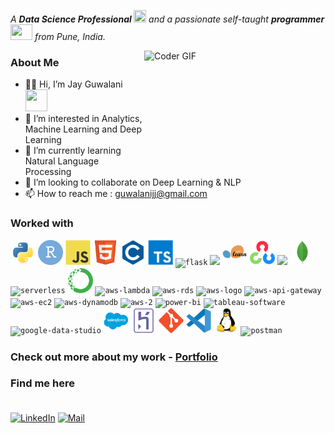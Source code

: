 <p>
  <em>
    A <b> Data Science Professional </b> <img src="https://raw.githubusercontent.com/TheDudeThatCode/TheDudeThatCode/master/Assets/Medal.gif" width=20 height=20> and a passionate self-taught <b>programmer</b> <img src="https://raw.githubusercontent.com/TheDudeThatCode/TheDudeThatCode/master/Assets/Developer.gif" width=35 height=25> from Pune, India.
  </em>
 </p>

<img align="right" alt="Coder GIF" height=190 width=290 src="https://i.pinimg.com/originals/e4/26/70/e426702edf874b181aced1e2fa5c6cde.gif" />


### About Me

- 🥷🏻 Hi, I’m Jay Guwalani  <img src="https://raw.githubusercontent.com/TheDudeThatCode/TheDudeThatCode/master/Assets/Hi.gif" width=35 height=35>
- 👀 I’m interested in Analytics, Machine Learning and Deep Learning
- 🌱 I’m currently learning Natural Language Processing
- 👾 I’m looking to collaborate on Deep Learning & NLP
- 📫 How to reach me : guwalanijj@gmail.com


### Worked with

<code><img height="40" src="https://raw.githubusercontent.com/devicons/devicon/master/icons/python/python-original.svg" title="python"></code>
<code><img height="40" src="https://github.com/devicons/devicon/blob/master/icons/rstudio/rstudio-original.svg" title="rstudio"></code>
<code><img height="40" src="https://raw.githubusercontent.com/devicons/devicon/master/icons/javascript/javascript-original.svg" title="javascript"></code>
<code><img height="40" src="https://raw.githubusercontent.com/devicons/devicon/master/icons/html5/html5-original.svg" title="html5"></code>
<code><img height="40" src="https://raw.githubusercontent.com/devicons/devicon/master/icons/c/c-plain.svg" title="C"></code>
<code><img height="40" src="https://raw.githubusercontent.com/devicons/devicon/master/icons/typescript/typescript-plain.svg" title="typescript"></code>
<code><img height="40" src="https://www.vectorlogo.zone/logos/pocoo_flask/pocoo_flask-icon.svg" title="flask"></code>
<code><img height="40" src="https://cdn.worldvectorlogo.com/logos/tensorflow-2.svg"></code>
<code><img height="40" src="https://raw.githubusercontent.com/github/explore/80688e429a7d4ef2fca1e82350fe8e3517d3494d/topics/scikit-learn/scikit-learn.png" title="sklearn"></code>
<code><img height="40" src="https://github.com/devicons/devicon/blob/master/icons/opencv/opencv-original.svg" title="opencv"></code>
<code><img height="40" src="https://cdn.worldvectorlogo.com/logos/mysql-6.svg"></code>
<code><img height="40" src="https://raw.githubusercontent.com/devicons/devicon/master/icons/mongodb/mongodb-original.svg" title="mongodb"></code>
<code><img height="40" src="https://res.cloudinary.com/practicaldev/image/fetch/s--ipV6F4tM--/c_limit%2Cf_auto%2Cfl_progressive%2Cq_auto%2Cw_880/https://raw.githubusercontent.com/serverless/assets/master/Icon/Framework/PNG/Serverless_Framework-icon01.png" title="serverless"></code>
<code><img height="40" src="https://github.com/devicons/devicon/blob/master/icons/anaconda/anaconda-original.svg" title="anaconda"></code>
<code><img height="40" src="https://cdn.worldvectorlogo.com/logos/aws-lambda-1.svg" title="aws-lambda"></code>
<code><img height="40" src="https://cdn.worldvectorlogo.com/logos/aws-rds.svg" title="aws-rds"></code>
<code><img height="40" src="https://cdn.worldvectorlogo.com/logos/aws-logo.svg" title="aws-logo"></code>
<code><img height="40" src="https://cdn.worldvectorlogo.com/logos/aws-api-gateway.svg" title="aws-api-gateway"></code>
<code><img height="40" src="https://cdn.worldvectorlogo.com/logos/aws-ec2.svg" title="aws-ec2"></code>
<code><img height="40" src="https://cdn.worldvectorlogo.com/logos/aws-dynamodb.svg" title="aws-dynamodb"></code>
<code><img height="40" src="https://cdn.worldvectorlogo.com/logos/aws-2.svg" title="aws-2"></code>
<code><img height="40" src="https://cdn.worldvectorlogo.com/logos/power-bi.svg" title="power-bi"></code>
<code><img height="40" src="https://cdn.worldvectorlogo.com/logos/tableau-software.svg" title="tableau-software"></code>
<code><img height="40" src="https://cdn.worldvectorlogo.com/logos/google-data-studio.svg" title="google-data-studio"></code>
<code><img height="40" src="https://github.com/devicons/devicon/blob/master/icons/salesforce/salesforce-original.svg" title="salesforce"></code>
<code><img height="40" src="https://github.com/devicons/devicon/blob/master/icons/heroku/heroku-original.svg" title="heroku"></code>
<code><img height="40" src="https://raw.githubusercontent.com/devicons/devicon/master/icons/git/git-original.svg" title="git"></code>
<code><img height="40" src="https://github.com/devicons/devicon/blob/master/icons/vscode/vscode-original.svg" title="vscode"></code>
<code><img height="40" src="https://raw.githubusercontent.com/devicons/devicon/master/icons/linux/linux-original.svg" title="linux"></code>
<code><img height="40" src="https://cdn.worldvectorlogo.com/logos/postman.svg" title="postman"></code>

### Check out more about my work  - [Portfolio](https://jayds22.github.io/Portfolio/)
### Find me here <br><br>
<a href="https://www.linkedin.com/in/jay-guwalani-66763b191/" target="_blank"><img alt="LinkedIn" src="https://img.shields.io/badge/linkedin-%230077B5.svg?&style=for-the-badge&logo=linkedin&logoColor=white" /></a>
<a href="mailto:guwalanijj@gmail.com" target="_blank"><img alt="Mail" src="https://img.shields.io/badge/Gmail-D14836?style=for-the-badge&logo=gmail&logoColor=white"/></a>


<!---
JayDS22/JayDS22 is a ✨ special ✨ repository because its `README.md` (this file) appears on your GitHub profile.
You can click the Preview link to take a look at your changes.
--->


